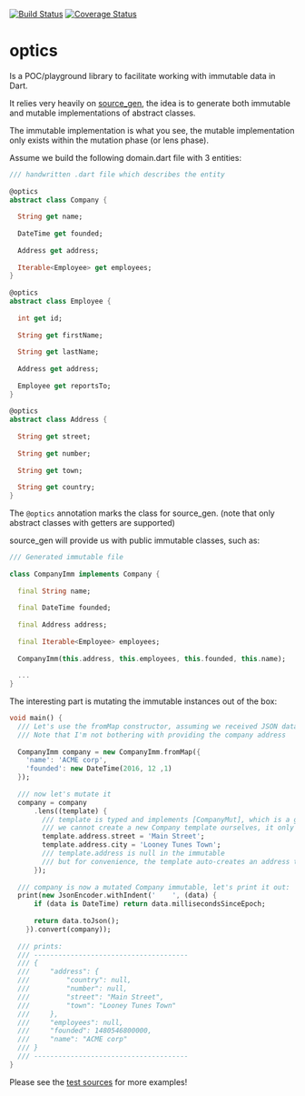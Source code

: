 [![Build Status](https://travis-ci.org/frankpepermans/optics.svg)](https://travis-ci.org/frankpepermans/optics)
[![Coverage Status](https://coveralls.io/repos/frankpepermans/optics/badge.svg?branch=master&service=github)](https://coveralls.io/github/frankpepermans/optics?branch=master)

# optics
Is a POC/playground library to facilitate working with immutable data in Dart.

It relies very heavily on [source_gen](https://pub.dartlang.org/packages/source_gen), the idea is to
generate both immutable and mutable implementations of abstract classes.

The immutable implementation is what you see, the mutable implementation only
exists within the mutation phase (or lens phase).

Assume we build the following domain.dart file with 3 entities:

```dart
/// handwritten .dart file which describes the entity
 
@optics
abstract class Company {
 
  String get name;
 
  DateTime get founded;
 
  Address get address;
 
  Iterable<Employee> get employees;
}
 
@optics
abstract class Employee {
 
  int get id;
 
  String get firstName;
 
  String get lastName;
 
  Address get address;
 
  Employee get reportsTo;
}
 
@optics
abstract class Address {
 
  String get street;
 
  String get number;
 
  String get town;
 
  String get country;
}
```

The <code>@optics</code> annotation marks the class for source_gen. (note that only abstract classes with getters are supported)

source_gen will provide us with public immutable classes, such as:

```dart
/// Generated immutable file
 
class CompanyImm implements Company {
  
  final String name;
   
  final DateTime founded;
   
  final Address address;
   
  final Iterable<Employee> employees;
   
  CompanyImm(this.address, this.employees, this.founded, this.name);
  
  ...
}
```

The interesting part is mutating the immutable instances out of the box:

```dart
void main() {
  /// Let's use the fromMap constructor, assuming we received JSON data
  /// Note that I'm not bothering with providing the company address
   
  CompanyImm company = new CompanyImm.fromMap({
    'name': 'ACME corp',
    'founded': new DateTime(2016, 12 ,1)
  });
  
  /// now let's mutate it
  company = company
      .lens((template) {
        /// template is typed and implements [CompanyMut], which is a generated getter/setter company interface
        /// we cannot create a new Company template ourselves, it only exists within the lens function
        template.address.street = 'Main Street';
        template.address.city = 'Looney Tunes Town';
        /// template.address is null in the immutable
        /// but for convenience, the template auto-creates an address template when accessing the address getter
      });
  
  /// company is now a mutated Company immutable, let's print it out:
  print(new JsonEncoder.withIndent('    ', (data) {
      if (data is DateTime) return data.millisecondsSinceEpoch;
  
      return data.toJson();
    }).convert(company));
  
  /// prints:
  /// --------------------------------------
  /// {
  ///     "address": {
  ///         "country": null,
  ///         "number": null,
  ///         "street": "Main Street",
  ///         "town": "Looney Tunes Town"
  ///     },
  ///     "employees": null,
  ///     "founded": 1480546800000,
  ///     "name": "ACME corp"
  /// }
  /// --------------------------------------
}
```

Please see the [test sources](https://github.com/frankpepermans/optics/tree/master/test) for more examples!
